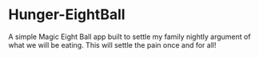 # Hunger-EightBall
A simple Magic Eight Ball app built to settle my family nightly argument of what we will be eating. This will settle the pain once and for all!
